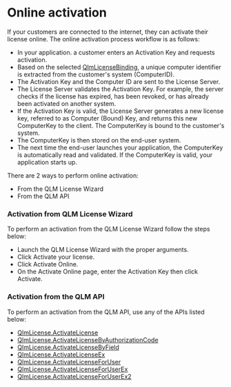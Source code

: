 # Online activation

If your customers are connected to the internet, they can activate their license online. The online activation process workflow is as follows:

* In your application. a customer enters an Activation Key and requests activation.
* Based on the selected [QlmLicenseBinding](../../api-reference/qlmlicense/enums/elicensebinding.md), a unique computer identifier is extracted from the customer's system (ComputerID).
* The Activation Key and the Computer ID are sent to the License Server.
* The License Server validates the Activation Key. For example, the server checks if the license has expired, has been revoked, or has already been activated on another system.
* If the Activation Key is valid, the License Server generates a new license key, referred to as Computer (Bound) Key, and returns this new ComputerKey to the client. The  ComputerKey is bound to the customer's system.
* The ComputerKey is then stored on the end-user system.&#x20;
* The next time the end-user launches your application, the ComputerKey is automatically read and validated. If the ComputerKey is valid, your application starts up.

There are 2 ways to perform online activation:

* From the QLM License Wizard
* From the QLM API

### Activation from QLM License Wizard

To perform an activation from the QLM License Wizard follow the steps below:

* Launch the QLM License Wizard with the proper arguments.
* Click Activate your license.
* Click Activate Online.
* On the Activate Online page, enter the Activation Key then click Activate.

### Activation from the QLM API

To perform an activation from the QLM API, use any of the APIs listed below:

* [QlmLicense.ActivateLicense](../../api-reference/qlmlicense/application-methods/activatelicense.md)
* [QlmLicense.ActivateLicenseByAuthorizationCode](../../api-reference/qlmlicense/application-methods/activatelicensebyauthorizationcode.md)
* [QlmLicense.ActivateLicenseByField](../../api-reference/qlmlicense/application-methods/activatelicensebyfield.md)
* [QlmLicense.ActivateLicenseEx](../../api-reference/qlmlicense/application-methods/activatelicenseex.md)
* [QlmLicense.ActivateLicenseForUser](../../api-reference/qlmlicense/application-methods/activatelicenseforuser.md)
* [QlmLicense.ActivateLicenseForUserEx](../../api-reference/qlmlicense/application-methods/activatelicenseforuserex.md)
* [QlmLicense.ActivateLicenseForUserEx2](../../api-reference/qlmlicense/application-methods/activatelicenseforuserex2.md)

